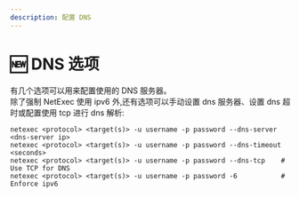 ```yaml
---
description: 配置 DNS
---
```


# 🆕 DNS 选项

有几个选项可以用来配置使用的 DNS 服务器。\
除了强制 NetExec 使用 ipv6 外,还有选项可以手动设置 dns 服务器、设置 dns 超时或配置使用 tcp 进行 dns 解析:

```
netexec <protocol> <target(s)> -u username -p password --dns-server <dns-server ip>
netexec <protocol> <target(s)> -u username -p password --dns-timeout <seconds>
netexec <protocol> <target(s)> -u username -p password --dns-tcp    # Use TCP for DNS
netexec <protocol> <target(s)> -u username -p password -6           # Enforce ipv6

```
